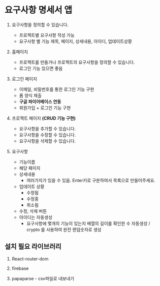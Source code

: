 # 요구사항 명세서 앱

1. 요구사항을 정의할 수 있습니다.

   - 프로젝트별 요구사항 작성 가능
   - 요구사항 별 기능 제목, 페이지, 상세내용, 아이디, 업데이트상황

2. 홈페이지

   - 프로젝트를 만들거나 프로젝트의 요구사항을 정의할 수 있습니다.
   - 로그인 기능 있으면 좋음

3. 로그인 페이지

   - 이메일, 비밀번호를 통한 로그인 기능 구현
   - 폼 양식 제출
   - **구글 파이어베이스 연동**
   - 회원가입 + 로그인 기능 구현

4. 프로젝트 페이지 **(CRUD 기능 구현)**

   - 요구사항을 추가할 수 있습니다.
   - 요구사항을 수정할 수 있습니다.
   - 요구사항을 삭제할 수 있습니다.

5. 요구사항
   - 기능이름
   - 해당 페이지
   - 상세내용
     - 여러가지가 있을 수 있음. Enter키로 구분하여서 목록으로 만들어주세요.
   - 업데이트 상황
     - 수정됨
     - 수정중
     - 취소됨
   - 수정, 삭제 버튼
   - 아이디는 자동생성
     - 요구사항에 몇개의 기능이 있는지 배열의 길이를 확인한 수 자동생성 / crypto 를 사용하여 완전 랜덤숫자로 생성

## 설치 필요 라이브러리

1. React-router-dom
2. firebase

3. papaparse - csv파일로 내보내기
